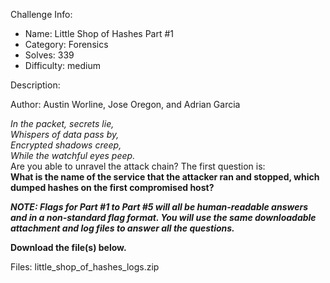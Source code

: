
Challenge Info:
 - Name: Little Shop of Hashes Part #1
 - Category: Forensics    
 - Solves: 339
 - Difficulty: medium


 Description:

 Author: Austin Worline, Jose Oregon, and Adrian Garcia  
  
 *In the packet, secrets lie,  
 Whispers of data pass by,  
 Encrypted shadows creep,  
 While the watchful eyes peep.*    
 Are you able to unravel the attack chain? The first question is:  
 **What is the name of the service that the attacker ran and stopped, which dumped hashes on the first compromised host?**   
   
  
 ***NOTE: Flags for Part \#1 to Part \#5 will all be human\-readable answers and in a non\-standard flag format. You will use the same downloadable attachment and log files to answer all the questions.***   
  
 **Download the file(s) below.**


 Files: little_shop_of_hashes_logs.zip
